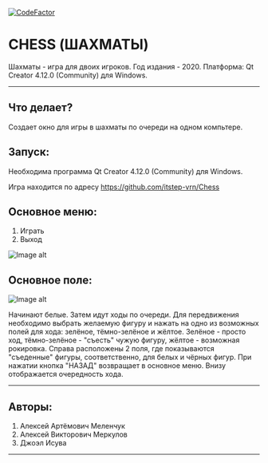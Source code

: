[![CodeFactor](https://www.codefactor.io/repository/github/itstep-vrn/chess/badge)](https://www.codefactor.io/repository/github/itstep-vrn/chess)

# CHESS \(ШАХМАТЫ\)

Шахматы - игра для двоих игроков.
Год издания - 2020.
Платформа: Qt Creator 4.12.0 (Community) для Windows.

---

## Что делает?

Создает окно для игры в шахматы по очереди на одном компьтере.

## Запуск:

Необходима программа Qt Creator 4.12.0 (Community) для Windows.

Игра находится по адресу https://github.com/itstep-vrn/Chess  

## Основное меню:

1. Играть
2. Выход

![Image alt](https://github.com/XMelexus/LessonWork3/blob/master/photo.jpg)

## Основное поле:

![Image alt](https://github.com/XMelexus/LessonWork3/blob/master/screen2.jpg)

Начинают белые. Затем идут ходы по очереди. 
Для передвижения необходимо выбрать желаемую фигуру и нажать на одно из возможных полей для хода: зелёное, тёмно-зелёное и жёлтое.
Зелёное - просто ход, тёмно-зелёное - "съесть" чужую фигуру, жёлтое - возможная рокировка.
Справа расположены 2 поля, где показываются "съеденные" фигуры, соответственно, для белых и чёрных фигур.
При нажатии кнопка "НАЗАД" возвращает в основное меню.
Внизу отображается очередность хода.

---

## Авторы:
1. Алексей Артёмович Меленчук
2. Алексей Викторович Меркулов
3. Джоэл Исува

---



